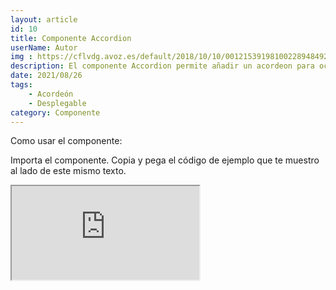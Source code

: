 ```yaml
---
layout: article
id: 10
title: Componente Accordion
userName: Autor
img : https://cflvdg.avoz.es/default/2018/10/10/00121539198100228948492/Foto/tailandia.jpg
description: El componente Accordion permite añadir un acordeon para ocultar o mostrar texto al pulsar sobre el título.
date: 2021/08/26
tags:
    - Acordeón
    - Desplegable
category: Componente
---
```


<script>
    import Seo from '$lib/Components/Framework/Seo.svelte';
    import Container from '$lib/Components/Framework/Container.svelte';
    import Column from '$lib/Components/Framework/Column.svelte';
    import { Iframe, Hn, List } from '$lib/Components/Framework/Html/html.js';
    import Signage from '$lib/Components/Framework/Signage.svelte';

    let opciones= [
        'Añade una foto, título y descripción',
        'Completamente adaptativa a todos los dispositivos'
    ];
</script>

<Seo 
    title={title}
    description={description}
    type="website"
    img={img}
/>

<!-- Como usar el componente: -->
<Container class="medium padding">
    <Hn type="h2">Como usar el componente:</Hn>
    <Signage class="default word-break" icon="fas fa-sitemap" text="Directorio: $lib/Components/Framework/Accordion/accordion.js"/>
    <p class="text-justify">Importa el componente. Copia y pega el código de ejemplo que te muestro al lado de este mismo texto.</p>
    <List class="li-disc" list={opciones}/>
    <Iframe title="Código del componente" class="code m-top" src="https://carbon.now.sh/embed/PjbuK4euiUKWrwDrDziL" />
</Container>
<Container class="medium padding">
    <Hn type="h2" class="title">Ejemplos:</Hn>
    <Signage class="default" icon="fas fa-info-circle" text="Por como esta programado este complemento, por ahora no es posible usarlo en archivos Markdown, pero puede ver un ejemplo de este en la página principal de la web"/>
</Container>